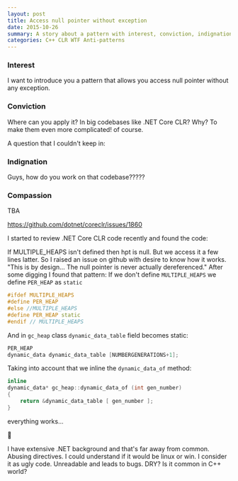 ```yaml
---
layout: post
title: Access null pointer without exception
date: 2015-10-26
summary: A story about a pattern with interest, conviction, indignation and compassion in the end.
categories: C++ CLR WTF Anti-patterns
---
```


### Interest

I want to introduce you a pattern that allows you access null pointer without any exception.

### Сonviction

Where can you apply it? In big codebases like .NET Core CLR? Why? To make them even more complicated! of course.

A question that I couldn't keep in:

### Indignation

Guys, how do you work on that codebase?????

### Compassion

TBA

https://github.com/dotnet/coreclr/issues/1860

I started to review .NET Core CLR code recently and found the code:

If MULTIPLE_HEAPS isn't defined then hpt is null. But we access it a few lines latter.
So I raised an issue on github with desire to know how it works.
"This is by design... The null pointer is never actually dereferenced."
After some digging I found that pattern:
If we don't define `MULTIPLE_HEAPS` we define `PER_HEAP` as `static`

```cpp
#ifdef MULTIPLE_HEAPS
#define PER_HEAP
#else //MULTIPLE_HEAPS
#define PER_HEAP static
#endif // MULTIPLE_HEAPS
```

And in `gc_heap` class `dynamic_data_table` field becomes static:

```cpp
PER_HEAP
dynamic_data dynamic_data_table [NUMBERGENERATIONS+1];
```

Taking into account that we inline the `dynamic_data_of` method:

```cpp
inline
dynamic_data* gc_heap::dynamic_data_of (int gen_number)
{
    return &dynamic_data_table [ gen_number ];
}
```

everything works...

:see_no_evil:



I have extensive .NET background and that's far away from common. Abusing directives. I could understand if it would be linux or win. I consider it as ugly code. Unreadable and leads to bugs.
DRY?
Is it common in C++ world?
